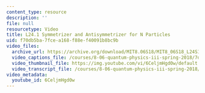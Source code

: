 ```yaml
---
content_type: resource
description: ''
file: null
resourcetype: Video
title: L24.1 Symmetrizer and Antisymmetrizer for N Particles
uid: f70db5ba-7fce-a168-f88e-f40091b8bc9b
video_files:
  archive_url: https://archive.org/download/MIT8.06S18/MIT8_06S18_L24S1_300k.mp4
  video_captions_file: /courses/8-06-quantum-physics-iii-spring-2018/7d98cc1266a45edcb3767691904e0a44_6CeljmHgd0w.vtt
  video_thumbnail_file: https://img.youtube.com/vi/6CeljmHgd0w/default.jpg
  video_transcript_file: /courses/8-06-quantum-physics-iii-spring-2018/e1bb2c80e2d54f1763b6b9051ba24eb7_6CeljmHgd0w.pdf
video_metadata:
  youtube_id: 6CeljmHgd0w
---
```

